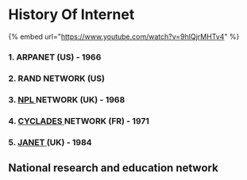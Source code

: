 # History Of Internet

{% embed url="https://www.youtube.com/watch?v=9hIQjrMHTv4" %}

### 1. ARPANET (US) - 1966

### 2. RAND NETWORK (US)

### 3. [NPL ](https://en.wikipedia.org/wiki/NPL\_network)NETWORK (UK) - 1968

### 4. [CYCLADES ](https://en.wikipedia.org/wiki/CYCLADES)NETWORK (FR) - 1971

### 5. [JANET ](https://en.wikipedia.org/wiki/JANET)(UK) - 1984

## National research and education network <a href="#firstheading" id="firstheading"></a>



